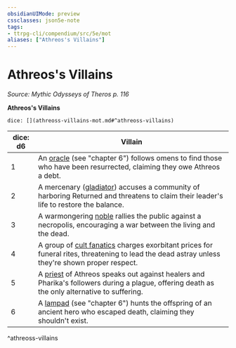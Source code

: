 ```yaml
---
obsidianUIMode: preview
cssclasses: json5e-note
tags:
- ttrpg-cli/compendium/src/5e/mot
aliases: ["Athreos's Villains"]
---
```

# Athreos's Villains
*Source: Mythic Odysseys of Theros p. 116* 

**Athreos's Villains**

`dice: [](athreoss-villains-mot.md#^athreoss-villains)`

| dice: d6 | Villain |
|----------|---------|
| 1 | An [oracle](oracle-mot.md) (see "chapter 6") follows omens to find those who have been resurrected, claiming they owe Athreos a debt. |
| 2 | A mercenary ([gladiator](gladiator.md)) accuses a community of harboring Returned and threatens to claim their leader's life to restore the balance. |
| 3 | A warmongering [noble](noble.md) rallies the public against a necropolis, encouraging a war between the living and the dead. |
| 4 | A group of [cult fanatics](cult-fanatic.md) charges exorbitant prices for funeral rites, threatening to lead the dead astray unless they're shown proper respect. |
| 5 | A [priest](priest.md) of Athreos speaks out against healers and Pharika's followers during a plague, offering death as the only alternative to suffering. |
| 6 | A [lampad](lampad-mot.md) (see "chapter 6") hunts the offspring of an ancient hero who escaped death, claiming they shouldn't exist. |
^athreoss-villains